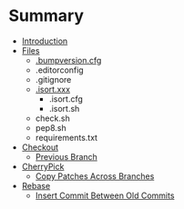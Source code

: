 # Summary

* [Introduction](README.md)
* [Files](Files/README.md)
  * [.bumpversion.cfg](Files/bumpversion.cfg.md)
  * .editorconfig
  * .gitignore
  * [.isort.xxx](Files/isort.xxx.md)
    * .isort.cfg
    * .isort.sh
  * check.sh
  * pep8.sh
  * requirements.txt
* [Checkout](Checkout/README.md)
  * [Previous Branch](Checkout/previous-branch.md)
* [CherryPick](CherryPick/README.md)
  * [Copy Patches Across Branches](CherryPick/copy-patches-across-branches.md)
* [Rebase](Rebase/README.md)
  * [Insert Commit Between Old Commits](Rebase/insert-commit-between-old-commits.md)
